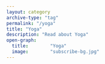 ```yaml
---
layout: category
archive-type: "tag"
permalink: "/yoga"
title: "Yoga"
description: "Read about Yoga"
open-graph:
  title:        "Yoga"
  image:        "subscribe-bg.jpg"
---
```


